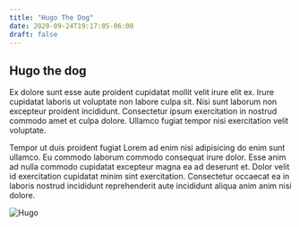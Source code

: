 ```yaml
---
title: "Hugo The Dog"
date: 2020-09-24T19:17:05-06:00
draft: false
---
```


## Hugo the dog

Ex dolore sunt esse aute proident cupidatat mollit velit irure elit ex. Irure cupidatat laboris ut voluptate non labore culpa sit. Nisi sunt laborum non excepteur proident incididunt. Consectetur ipsum exercitation in nostrud commodo amet et culpa dolore. Ullamco fugiat tempor nisi exercitation velit voluptate.

Tempor ut duis proident fugiat Lorem ad enim nisi adipisicing do enim sunt ullamco. Eu commodo laborum commodo consequat irure dolor. Esse anim ad nulla commodo cupidatat excepteur magna ea ad deserunt et. Dolor velit id exercitation cupidatat minim sint exercitation. Consectetur occaecat ea in laboris nostrud incididunt reprehenderit aute incididunt aliqua anim anim nisi dolore.

![Hugo](https://images.unsplash.com/photo-1561037404-61cd46aa615b?ixlib=rb-1.2.1&ixid=eyJhcHBfaWQiOjEyMDd9&auto=format&fit=crop&w=800&q=60)

